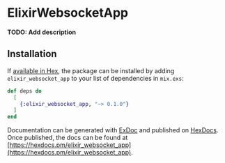# ElixirWebsocketApp

**TODO: Add description**

## Installation

If [available in Hex](https://hex.pm/docs/publish), the package can be installed
by adding `elixir_websocket_app` to your list of dependencies in `mix.exs`:

```elixir
def deps do
  [
    {:elixir_websocket_app, "~> 0.1.0"}
  ]
end
```

Documentation can be generated with [ExDoc](https://github.com/elixir-lang/ex_doc)
and published on [HexDocs](https://hexdocs.pm). Once published, the docs can
be found at [https://hexdocs.pm/elixir_websocket_app](https://hexdocs.pm/elixir_websocket_app).

